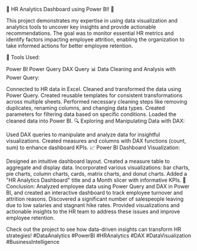 🚀 HR Analytics Dashboard using Power BI! 🚀

This project demonstrates my expertise in using data visualization and analytics tools to uncover key insights and provide actionable recommendations. The goal was to monitor essential HR metrics and identify factors impacting employee attrition, enabling the organization to take informed actions for better employee retention.

🔧 Tools Used:

Power BI
Power Query
DAX Query
📊 Data Cleaning and Analysis with Power Query:

Connected to HR data in Excel.
Cleaned and transformed the data using Power Query.
Created reusable templates for consistent transformations across multiple sheets.
Performed necessary cleaning steps like removing duplicates, renaming columns, and changing data types.
Created parameters for filtering data based on specific conditions.
Loaded the cleaned data into Power BI.
🔍 Exploring and Manipulating Data with DAX:

Used DAX queries to manipulate and analyze data for insightful visualizations.
Created measures and columns with DAX functions (count, sum) to enhance dashboard KPIs.
📈 Power BI Dashboard Visualization:

Designed an intuitive dashboard layout.
Created a measure table to aggregate and display data.
Incorporated various visualizations: bar charts, pie charts, column charts, cards, matrix charts, and donut charts.
Added a "HR Analytics Dashboard" title and a Month slicer with informative KPIs.
📌 Conclusion:
Analyzed employee data using Power Query and DAX in Power BI, and created an interactive dashboard to track employee turnover and attrition reasons. Discovered a significant number of salespeople leaving due to low salaries and stagnant hike rates. Provided visualizations and actionable insights to the HR team to address these issues and improve employee retention.

Check out the project to see how data-driven insights can transform HR strategies! #DataAnalytics #PowerBI #HRAnalytics #DAX #DataVisualization #BusinessIntelligence
